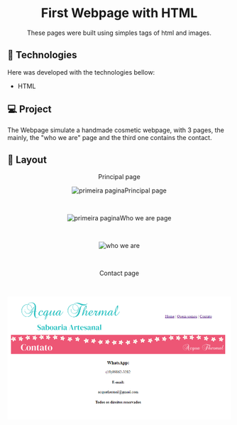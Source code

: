 
<h1 align="center"> First Webpage with HTML </h1>

<p align="center">
These pages were built using simples tags of html and images.
</p>


## 🚀 Technologies

Here was developed with the technologies bellow:


- HTML 

## 💻 Project

The Webpage simulate a handmade cosmetic webpage, with 3 pages, the mainly, the "who we are" page and the third one contains the contact.

## 🔖 Layout

<p align="center">Principal page</p>
<p align="center"><img alt="primeira pagina" src="pic1.png></p>

<br>

<p align="center">Principal page</p><br>
<p align="center"><img alt="primeira pagina" src="pic1.png></p>

<br>

<p align="center">Who we are page</p>
<br>
<p align="center">
  <img alt="who we are" src="quemsomos.png">
</p>

<br>

<p align="center">Contact page</p>
<br>
<p align="center">
  <img alt="contact" src="pic2.png">
</p>




